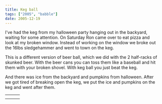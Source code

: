 ```yaml
---
title: Keg ball
tags: ["2005", "babble"]
date: 2005-12-19
---
```

I've had the keg from my halloween party hanging out in the backyard, waiting for some attention.  On Saturday Ron came over to eat pizza and look at my broken window.  Instead of working on the window we broke out the 16lbs sledgehammer and went to town on the keg.

This is a different version of beer ball, which we did with the 2 half-racks of skunked beer.  With the beer cans you can toss them like a baseball and hit them with your broken shovel.  With keg ball you just beat the keg.

And there was ice from the backyard and pumpkins from halloween.  After we got tired of breaking open the keg, we put the ice and pumpkins on the keg and went after them.

<table border=0>
<tr>
<td>
<a href="http://www.flickr.com/photos/hippos-are-evil/74936904/"><img alt="" id="flickr" src="http://static.flickr.com/41/74936904_8650250e72_m.jpg"></a>
</td>
<td>
<a href="http://www.flickr.com/photos/hippos-are-evil/74941212/"><img alt="" id="flickr"  src="http://static.flickr.com/41/74941212_d9670ae729_m.jpg"></a>
</td>
<td>
<a href="http://www.flickr.com/photos/hippos-are-evil/74937346/"><img alt="" id="flickr" src="http://static.flickr.com/39/74937346_ed9309ba50_m.jpg"></a>
</td>
</tr>
<tr>
<td>
<a href="http://www.flickr.com/photos/hippos-are-evil/74938762/"><img alt="" id="flickr" src="http://static.flickr.com/37/74938762_d2eb5cf786_m.jpg"></a>
</td>
</tr>
</table>
